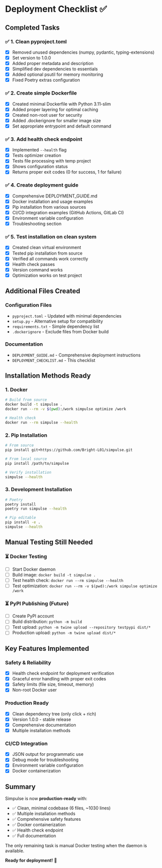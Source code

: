 # Deployment Checklist ✅

## Completed Tasks

### ✅ 1. Clean pyproject.toml
- [x] Removed unused dependencies (numpy, pydantic, typing-extensions)
- [x] Set version to 1.0.0
- [x] Added proper metadata and description
- [x] Simplified dev dependencies to essentials
- [x] Added optional psutil for memory monitoring
- [x] Fixed Poetry extras configuration

### ✅ 2. Create simple Dockerfile
- [x] Created minimal Dockerfile with Python 3.11-slim
- [x] Added proper layering for optimal caching
- [x] Created non-root user for security
- [x] Added .dockerignore for smaller image size
- [x] Set appropriate entrypoint and default command

### ✅ 3. Add health check endpoint
- [x] Implemented `--health` flag
- [x] Tests optimizer creation
- [x] Tests file processing with temp project
- [x] Shows configuration status
- [x] Returns proper exit codes (0 for success, 1 for failure)

### ✅ 4. Create deployment guide
- [x] Comprehensive DEPLOYMENT_GUIDE.md
- [x] Docker installation and usage examples
- [x] Pip installation from various sources
- [x] CI/CD integration examples (GitHub Actions, GitLab CI)
- [x] Environment variable configuration
- [x] Troubleshooting section

### ✅ 5. Test installation on clean system
- [x] Created clean virtual environment
- [x] Tested pip installation from source
- [x] Verified all commands work correctly
- [x] Health check passes
- [x] Version command works
- [x] Optimization works on test project

## Additional Files Created

### Configuration Files
- `pyproject.toml` - Updated with minimal dependencies
- `setup.py` - Alternative setup for compatibility
- `requirements.txt` - Simple dependency list
- `.dockerignore` - Exclude files from Docker build

### Documentation
- `DEPLOYMENT_GUIDE.md` - Comprehensive deployment instructions
- `DEPLOYMENT_CHECKLIST.md` - This checklist

## Installation Methods Ready

### 1. Docker
```bash
# Build from source
docker build -t simpulse .
docker run --rm -v $(pwd):/work simpulse optimize /work

# Health check
docker run --rm simpulse --health
```

### 2. Pip Installation
```bash
# From source
pip install git+https://github.com/Bright-L01/simpulse.git

# From local source
pip install /path/to/simpulse

# Verify installation
simpulse --health
```

### 3. Development Installation
```bash
# Poetry
poetry install
poetry run simpulse --health

# Pip editable
pip install -e .
simpulse --health
```

## Manual Testing Still Needed

### ⏳ Docker Testing
- [ ] Start Docker daemon
- [ ] Build image: `docker build -t simpulse .`
- [ ] Test health check: `docker run --rm simpulse --health`
- [ ] Test optimization: `docker run --rm -v $(pwd):/work simpulse optimize /work`

### ⏳ PyPI Publishing (Future)
- [ ] Create PyPI account
- [ ] Build distribution: `python -m build`
- [ ] Test upload: `python -m twine upload --repository testpypi dist/*`
- [ ] Production upload: `python -m twine upload dist/*`

## Key Features Implemented

### Safety & Reliability
- [x] Health check endpoint for deployment verification
- [x] Graceful error handling with proper exit codes
- [x] Safety limits (file size, timeout, memory)
- [x] Non-root Docker user

### Production Ready
- [x] Clean dependency tree (only click + rich)
- [x] Version 1.0.0 - stable release
- [x] Comprehensive documentation
- [x] Multiple installation methods

### CI/CD Integration
- [x] JSON output for programmatic use
- [x] Debug mode for troubleshooting
- [x] Environment variable configuration
- [x] Docker containerization

## Summary

Simpulse is now **production-ready** with:
- ✅ Clean, minimal codebase (6 files, ~1030 lines)
- ✅ Multiple installation methods
- ✅ Comprehensive safety features
- ✅ Docker containerization
- ✅ Health check endpoint
- ✅ Full documentation

The only remaining task is manual Docker testing when the daemon is available.

**Ready for deployment!** 🚀